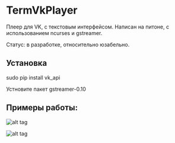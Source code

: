# TermVkPlayer
Плеер для VK, с текстовым интерфейсом. Написан на питоне, с использованием ncurses и gstreamer.

Статус: в разработке, относительно юзабельно.

## Установка

sudo pip install vk_api

Устновите пакет gstreamer-0.10

## Примеры работы:

![alt tag](https://pp.vk.me/c627624/v627624865/f16c/95ddHF3tdZQ.jpg)

![alt tag](https://pp.vk.me/c627624/v627624865/f162/KNnx-3nvzWE.jpg)


